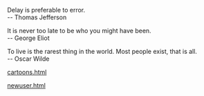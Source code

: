Delay is preferable to error.  
-- Thomas Jefferson

It is never too late to be who you might have been.  
-- George Eliot 

To live is the rarest thing in the world. Most people exist, that is all.  
-- Oscar Wilde


[cartoons.html](homework/cartoons.html)

[newuser.html](homework/newuser.html)
